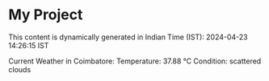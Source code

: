 # My Project

This content is dynamically generated in Indian Time (IST): 2024-04-23 14:26:15 IST


Current Weather in Coimbatore:
Temperature: 37.88 °C
Condition: scattered clouds
